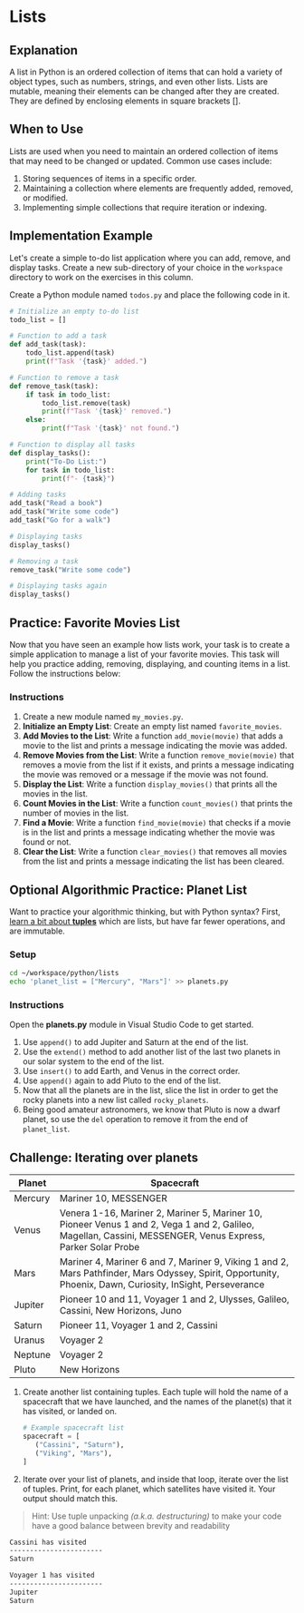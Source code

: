# Lists

## Explanation

A list in Python is an ordered collection of items that can hold a variety of object types, such as numbers, strings, and even other lists. Lists are mutable, meaning their elements can be changed after they are created. They are defined by enclosing elements in square brackets [].

## When to Use

Lists are used when you need to maintain an ordered collection of items that may need to be changed or updated. Common use cases include:

1. Storing sequences of items in a specific order.
2. Maintaining a collection where elements are frequently added, removed, or modified.
3. Implementing simple collections that require iteration or indexing.

## Implementation Example

Let's create a simple to-do list application where you can add, remove, and display tasks. Create a new sub-directory of your choice in the `workspace` directory to work on the exercises in this column.

Create a Python module named `todos.py` and place the following code in it.

```py
# Initialize an empty to-do list
todo_list = []

# Function to add a task
def add_task(task):
    todo_list.append(task)
    print(f"Task '{task}' added.")

# Function to remove a task
def remove_task(task):
    if task in todo_list:
        todo_list.remove(task)
        print(f"Task '{task}' removed.")
    else:
        print(f"Task '{task}' not found.")

# Function to display all tasks
def display_tasks():
    print("To-Do List:")
    for task in todo_list:
        print(f"- {task}")

# Adding tasks
add_task("Read a book")
add_task("Write some code")
add_task("Go for a walk")

# Displaying tasks
display_tasks()

# Removing a task
remove_task("Write some code")

# Displaying tasks again
display_tasks()
```


## Practice: Favorite Movies List

Now that you have seen an example how lists work, your task is to create a simple application to manage a list of your favorite movies. This task will help you practice adding, removing, displaying, and counting items in a list. Follow the instructions below:

### Instructions

1. Create a new module named `my_movies.py`.
2. **Initialize an Empty List**: Create an empty list named `favorite_movies`.
3. **Add Movies to the List**: Write a function `add_movie(movie)` that adds a movie to the list and prints a message indicating the movie was added.
4. **Remove Movies from the List**: Write a function `remove_movie(movie)` that removes a movie from the list if it exists, and prints a message indicating the movie was removed or a message if the movie was not found.
5. **Display the List**: Write a function `display_movies()` that prints all the movies in the list.
6. **Count Movies in the List**: Write a function `count_movies()` that prints the number of movies in the list.
7. **Find a Movie**: Write a function `find_movie(movie)` that checks if a movie is in the list and prints a message indicating whether the movie was found or not.
8. **Clear the List**: Write a function `clear_movies()` that removes all movies from the list and prints a message indicating the list has been cleared.

## Optional Algorithmic Practice: Planet List

Want to practice your algorithmic thinking, but with Python syntax? First, [learn a bit about **tuples**](https://www.pythontutorial.net/python-basics/python-tuples/) which are lists, but have far fewer operations, and are immutable.

### Setup

```sh
cd ~/workspace/python/lists
echo 'planet_list = ["Mercury", "Mars"]' >> planets.py
```

### Instructions

Open the **planets.py** module in Visual Studio Code to get started.

1. Use `append()` to add Jupiter and Saturn at the end of the list.
1. Use the `extend()` method to add another list of the last two planets in our solar system to the end of the list.
1. Use `insert()` to add Earth, and Venus in the correct order.
1. Use `append()` again to add Pluto to the end of the list.
1. Now that all the planets are in the list, slice the list in order to get the rocky planets into a new list called `rocky_planets`.
1. Being good amateur astronomers, we know that Pluto is now a dwarf planet, so use the `del` operation to remove it from the end of `planet_list`.

## Challenge: Iterating over planets

| Planet   | Spacecraft   |
|----------|--------------|
| Mercury  | Mariner 10, MESSENGER |
| Venus    | Venera 1-16, Mariner 2, Mariner 5, Mariner 10, Pioneer Venus 1 and 2, Vega 1 and 2, Galileo, Magellan, Cassini, MESSENGER, Venus Express, Parker Solar Probe |
| Mars     | Mariner 4, Mariner 6 and 7, Mariner 9, Viking 1 and 2, Mars Pathfinder, Mars Odyssey, Spirit, Opportunity,  Phoenix, Dawn, Curiosity, InSight, Perseverance
| Jupiter  | Pioneer 10 and 11, Voyager 1 and 2, Ulysses, Galileo, Cassini, New Horizons, Juno |
| Saturn   | Pioneer 11, Voyager 1 and 2, Cassini |
| Uranus   | Voyager 2 |
| Neptune  | Voyager 2 |
| Pluto    | New Horizons |

1. Create another list containing tuples. Each tuple will hold the name of a spacecraft that we have launched, and the names of the planet(s) that it has visited, or landed on.
    ```py
    # Example spacecraft list
    spacecraft = [
       ("Cassini", "Saturn"),
       ("Viking", "Mars"),
    ]
    ```
2. Iterate over your list of planets, and inside that loop, iterate over the list of tuples. Print, for each planet, which satellites have visited it. Your output should match this.

> Hint: Use tuple unpacking _(a.k.a. destructuring)_ to make your code have a good balance between brevity and readability

```txt
Cassini has visited
-----------------------
Saturn

Voyager 1 has visited
-----------------------
Jupiter
Saturn
```